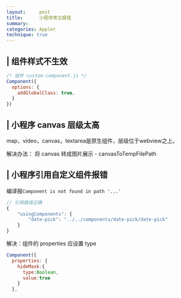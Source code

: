 ```yaml
---
layout:     post
title:      小程序常见报错
summary:
categories: Applet
technique: true
---
```


## | 组件样式不生效

```javascript
/* 组件 custom-component.js */
Component({
  options: {
    addGlobalClass: true,
  }
})
```

## | 小程序 canvas 层级太高

map，video，canvas，textarea是原生组件，层级位于webview之上。

解决办法： 将 canvas 转成图片展示 - canvasToTempFilePath

## | 小程序引用自定义组件报错

编译报`Component is not found in path '...'`

```javascript
// 引用路径正确
{
    "usingComponents": {
        "date-pick": "../../components/date-pick/date-pick"
    }
}
```

解决：组件的 properties 应设置 type

```javascript
Component({
  properties: {
    hideMask:{
      type:Boolean,
      value:true
    }
  },
```
